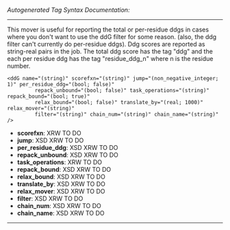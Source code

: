 _Autogenerated Tag Syntax Documentation:_

---
This mover is useful for reporting the total or per-residue ddgs in cases where you don't want to use the ddG filter for some reason. (also, the ddg filter can't currently do per-residue ddgs). Ddg scores are reported as string-real pairs in the job. The total ddg score has the tag "ddg" and the each per residue ddg has the tag "residue_ddg_n" where n is the residue number.

```
<ddG name="(string)" scorefxn="(string)" jump="(non_negative_integer; 1)" per_residue_ddg="(bool; false)"
         repack_unbound="(bool; false)" task_operations="(string)" repack_bound="(bool; true)"
         relax_bound="(bool; false)" translate_by="(real; 1000)" relax_mover="(string)"
         filter="(string)" chain_num="(string)" chain_name="(string)" />
```

-   **scorefxn**: XRW TO DO
-   **jump**: XSD XRW TO DO
-   **per_residue_ddg**: XSD XRW TO DO
-   **repack_unbound**: XSD XRW TO DO
-   **task_operations**: XRW TO DO
-   **repack_bound**: XSD XRW TO DO
-   **relax_bound**: XSD XRW TO DO
-   **translate_by**: XSD XRW TO DO
-   **relax_mover**: XSD XRW TO DO
-   **filter**: XSD XRW TO DO
-   **chain_num**: XSD XRW TO DO
-   **chain_name**: XSD XRW TO DO

---
